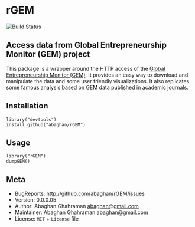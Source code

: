 # rGEM

[![Build Status](https://travis-ci.org/ropensci/rGEM.svg?branch=master)](https://travis-ci.org/ropensci/rGEM)

## Access data from Global Entrepreneurship Monitor (GEM) project

This package is a wrapper around the HTTP access of the [Global Entrepreneurship
Monitor (GEM)](http://www.gemconsortium.org/). It provides an easy way to
download and manipulate the data and some user friendly visualizations. It also
replicates some famous analysis based on GEM data published in academic
journals.

## Installation

```
library("devtools")
install_github("abaghan/rGEM")
```

## Usage

```
library("rGEM")
dumpGEM()
```

## Meta

  * BugReports: <http://github.com/abaghan/rGEM/issues>
  * Version: 0.0.0.05
  * Author: Abaghan Ghahraman <abaghan@gmail.com>
  * Maintainer: Abaghan Ghahraman <abaghan@gmail.com>
  * License: `MIT` + `License` file
